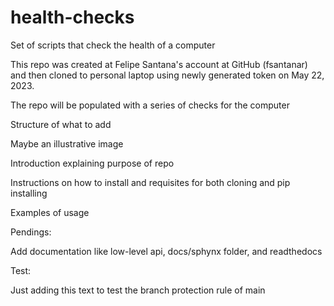 # health-checks
Set of scripts that check the health of a computer

This repo was created at Felipe Santana's account at GitHub (fsantanar) and then cloned to personal laptop
using newly generated token on May 22, 2023.

The repo will be populated with a series of checks for the computer

Structure of what to add

Maybe an illustrative image

Introduction explaining purpose of repo

Instructions on how to install and requisites for both cloning and pip installing

Examples of usage


Pendings:

Add documentation like low-level api, docs/sphynx folder, and readthedocs

Test:

Just adding this text to test the branch protection rule of main
